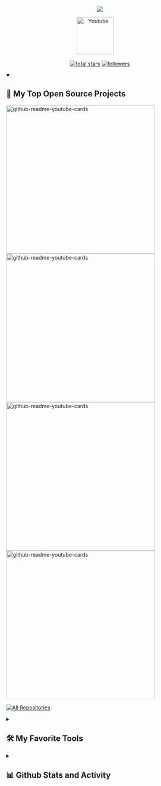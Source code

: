 <p align="center">
    <img src="https://readme-typing-svg.demolab.com?font=Fira+Code&size=30&duration=4000&pause=1000&color=0013F795&center=true&multiline=true&width=435&height=250&lines=JAVIER+BALLON;FRONTEND+DEVELOPER" /></a>
</p>

<p align="center">
  <a href="https://www.linkedin.com/in/javierballon10/"><img width="100px" alt="Youtube" title="Youtube" src="https://user-images.githubusercontent.com/70550925/202590657-fbd5f770-1a4a-42b2-8253-be7e79f7d464.png"/></a>
  &#8287;&#8287;&#8287;&#8287;&#8287;
</p>

<p align="center">
  <a href="https://github.com/JaviB10?tab=repositories&sort=stargazers">
    <img alt="total stars" title="Total stars on GitHub" src="https://custom-icon-badges.demolab.com/github/stars/JaviB10?color=55960c&style=for-the-badge&labelColor=488207&logo=star"/></a>
  <a href="https://github.com/JaviB10?tab=followers">
    <img alt="followers" title="Follow me on Github" src="https://custom-icon-badges.demolab.com/github/followers/JaviB10?color=236ad3&labelColor=1155ba&style=for-the-badge&logo=person-add&label=Follow&logoColor=white"/></a>
</p>

<details open> 
  <summary><h2>📘 My Top Open Source Projects</h2></summary>

  <a href="https://github.com/JaviB10/ProyectoCoder-PG.TrainingGYM"><img width="400" src="https://github-readme-stats.vercel.app/api/pin/?username=JaviB10&repo=ProyectoCoder-PG.TrainingGYM&theme=tokyonight" alt="github-readme-youtube-cards"></a>
  <a href="https://github.com/JaviB10/ProyectoCoder-JuegoRPG"><img width="400" src="https://github-readme-stats.vercel.app/api/pin/?username=JaviB10&repo=ProyectoCoder-JuegoRPG&theme=tokyonight" alt="github-readme-youtube-cards"></a>
  <a href="https://github.com/JaviB10/ProyectoCoder-PG.TrainingSHOP"><img width="400" src="https://github-readme-stats.vercel.app/api/pin/?username=JaviB10&repo=ProyectoCoder-PG.TrainingSHOP&theme=tokyonight" alt="github-readme-youtube-cards"></a>
  <a href="https://github.com/JaviB10/ProyectoFreelance-CaprichosasSHOP"><img width="400" src="https://github-readme-stats.vercel.app/api/pin/?username=JaviB10&repo=ProyectoFreelance-CaprichosasSHOP&theme=tokyonight" alt="github-readme-youtube-cards"></a>

   <a href="https://github.com/JaviB10?tab=repositories&sort=stargazers"><img alt="All Repositories" title="All Repositories" src="https://custom-icon-badges.demolab.com/badge/-Click%20Here%20For%20All%20My%20Repos-161B22?style=for-the-badge&logoColor=white&logo=repo"/></a>
</details>

<details> 
  <summary><h2>🛠️ My Favorite Tools</h2></summary>
  <!-- Some badges are from https://github.com/Ileriayo/markdown-badges -->

  <h3>👨‍💻 Programming and Markup Languages</h3>

  <p>
      <a href="https://github.com/search?q=user%3AJaviB10+language%3Ahtml"><img alt="HTML" src="https://img.shields.io/badge/HTML-E34F26.svg?logo=html5&logoColor=white"></a>
      <a href="https://github.com/search?q=user%3AJaviB10+language%3Acss"><img alt="CSS" src="https://img.shields.io/badge/CSS-1572B6.svg?logo=css3&logoColor=white"></a>
      <a href="https://github.com/search?q=user%3AJaviB10+language%3Ajavascript"><img alt="JavaScript" src="https://img.shields.io/badge/JavaScript-F7DF1E.svg?logo=javascript&logoColor=black"></a>
      <a href="https://github.com/search?q=user%3AJaviB10+language%3Ajavascript"><img alt="Node.js" src="https://img.shields.io/badge/Node.js-43853D.svg?logo=node.js&logoColor=white"></a>
      <a href="https://github.com/search?q=user%3AJaviB10+language%3Apython"><img alt="Python" src="https://img.shields.io/badge/Python-14354C.svg?logo=python&logoColor=white"></a>
      <a href="https://github.com/search?q=user%3AJaviB10+language%3Acsharp"><img alt="C#" src="https://custom-icon-badges.demolab.com/badge/C%23-68217A.svg?logo=cs2&logoColor=white"></a>
  </p>

  <h3>🧰 Frameworks and Libraries</h3>

 <p>
      <a href="#"><img alt="Bootstrap" src="https://img.shields.io/badge/Bootstrap-7952B3.svg?logo=bootstrap&logoColor=white"></a>
      <a href="#"><img alt="React" src="https://img.shields.io/badge/React-20232a.svg?logo=react&logoColor=%2361DAFB"></a>
      <a href="#"><img alt="GitHub Actions" src="https://img.shields.io/badge/GitHub%20Actions-2671E5.svg?logo=github%20actions&logoColor=white"></a>
  </p>

  <h3>🗄️ Databases and Cloud Hosting</h3>

  <p>
      <a href="#"><img alt="GitHub Pages" src="https://img.shields.io/badge/GitHub%20Pages-327FC7.svg?logo=github&logoColor=white"></a>
      <a href="#"><img alt="MySQL" src="https://img.shields.io/badge/MySQL-00f.svg?logo=mysql&logoColor=white"></a>
  </p>

  <h3>💻 Software and Tools</h3>

  <p>
      <a href="#"><img alt="Visual Studio Code" src="https://img.shields.io/badge/Visual%20Studio%20Code-0078d7.svg?logo=visual-studio-code&logoColor=white"></a>
      <a href="#"><img alt="Git" src="https://img.shields.io/badge/Git-F05033.svg?logo=git&logoColor=white"></a>
      <a href="#"><img alt="GitHub Desktop" src="https://img.shields.io/badge/GitHub%20Desktop-8034A9.svg?logo=github&logoColor=white"></a>
      <a href="#"><img alt="Discord" src="https://img.shields.io/badge/-Discord-5865F2.svg?logo=discord&logoColor=white"></a>
      <a href="#"><img alt="OBS Studio" src="https://img.shields.io/badge/-OBS-302E31?logo=obs-studio&logoColor=white"></a>
  </p>
</details>

<details> 
  <summary><h2>📊 Github Stats and Activity</h2></summary>

  <h3>💻 GitHub Profile Stats</h3>

  <a href="https://github.com/anuraghazra/github-readme-stats"><img alt="JaviB10's Github Stats" src="https://github-readme-stats.vercel.app/api?username=JaviB10&show_icons=true&theme=tokyonight" height="200px" /></a>
  <a href="https://github.com/anuraghazra/github-readme-stats"><img alt="JaviB10's Top Languages" src="https://github-readme-stats.vercel.app/api/top-langs/?username=JaviB10&layout=compact&theme=tokyonight" height="200px" /></a>
  <br/>

  <!-- https://github.com/ashutosh00710/github-readme-activity-graph -->

  <a href="https://github.com/ashutosh00710/github-readme-activity-graph"><img alt="JaviB10's Activity Graph" src="https://activity-graph.herokuapp.com/graph?username=JaviB10&theme=tokyo-night" /></a>

<!--END_SECTION:activity-->

</details>

<!--
**JaviB10/JaviB10** is a ✨ _special_ ✨ repository because its `README.md` (this file) appears on your GitHub profile.

Here are some ideas to get you started:

- 🔭 I’m currently working on ...
- 🌱 I’m currently learning ...
- 👯 I’m looking to collaborate on ...
- 🤔 I’m looking for help with ...
- 💬 Ask me about ...
- 📫 How to reach me: ...
- 😄 Pronouns: ...
- ⚡ Fun fact: ...
-->

